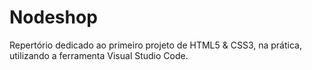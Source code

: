 # Nodeshop
Repertório dedicado ao primeiro projeto de HTML5 &amp; CSS3, na prática, utilizando a ferramenta Visual Studio Code.
